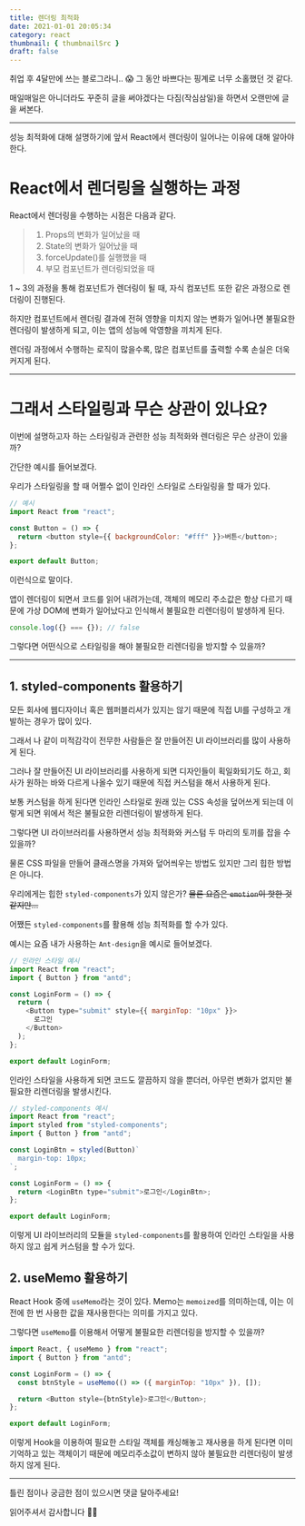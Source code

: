 ```yaml
---
title: 렌더링 최적화
date: 2021-01-01 20:05:34
category: react
thumbnail: { thumbnailSrc }
draft: false
---
```


취업 후 4달만에 쓰는 블로그라니.. 😱 그 동안 바쁘다는 핑계로 너무 소홀했던 것 같다.

매일매일은 아니더라도 꾸준히 글을 써야겠다는 다짐(작심삼일)을 하면서 오랜만에 글을 써본다.

---

성능 최적화에 대해 설명하기에 앞서 React에서 렌더링이 일어나는 이유에 대해 알아야 한다.

# React에서 렌더링을 실행하는 과정

React에서 렌더링을 수행하는 시점은 다음과 같다.

> 1. Props의 변화가 일어났을 때
> 2. State의 변화가 일어났을 때
> 3. forceUpdate()를 실행했을 때
> 4. 부모 컴포넌트가 렌더링되었을 때

1 ~ 3의 과정을 통해 컴포넌트가 렌더링이 될 때, 자식 컴포넌트 또한 같은 과정으로 렌더링이 진행된다.

하지만 컴포넌트에서 렌더링 결과에 전혀 영향을 미치지 않는 변화가 일어나면 불필요한 렌더링이 발생하게 되고, 이는 앱의 성능에 악영향을 끼치게 된다.

렌더링 과정에서 수행하는 로직이 많을수록, 많은 컴포넌트를 출력할 수록 손실은 더욱 커지게 된다.

---

# 그래서 스타일링과 무슨 상관이 있나요?

이번에 설명하고자 하는 스타일링과 관련한 성능 최적화와 렌더링은 무슨 상관이 있을까?

간단한 예시를 들어보겠다.

우리가 스타일링을 할 때 어쩔수 없이 인라인 스타일로 스타일링을 할 때가 있다.

```js
// 예시
import React from "react";

const Button = () => {
  return <button style={{ backgroundColor: "#fff" }}>버튼</button>;
};

export default Button;
```

이런식으로 말이다.

앱이 렌더링이 되면서 코드를 읽어 내려가는데, 객체의 메모리 주소값은 항상 다르기 때문에 가상 DOM에 변화가 일어났다고 인식해서 불필요한 리렌더링이 발생하게 된다.

```js
console.log({} === {}); // false
```

그렇다면 어떤식으로 스타일링을 해야 불필요한 리렌더링을 방지할 수 있을까?

---

## 1. styled-components 활용하기

모든 회사에 웹디자이너 혹은 웹퍼블리셔가 있지는 않기 때문에 직접 UI를 구성하고 개발하는 경우가 많이 있다.

그래서 나 같이 미적감각이 전무한 사람들은 잘 만들어진 UI 라이브러리를 많이 사용하게 된다.

그러나 잘 만들어진 UI 라이브러리를 사용하게 되면 디자인들이 획일화되기도 하고, 회사가 원하는 바와 다르게 나올수 있기 때문에 직접 커스텀을 해서 사용하게 된다.

보통 커스텀을 하게 된다면 인라인 스타일로 원래 있는 CSS 속성을 덮어쓰게 되는데 이렇게 되면 위에서 적은 불필요한 리렌더링이 발생하게 된다.

그렇다면 UI 라이브러리를 사용하면서 성능 최적화와 커스텀 두 마리의 토끼를 잡을 수 있을까?

물론 CSS 파일을 만들어 클래스명을 가져와 덮어씌우는 방법도 있지만 그리 힙한 방법은 아니다.

우리에게는 힙한 `styled-components`가 있지 않은가? ~~물론 요즘은 `emotion`이 핫한 것 같지만...~~

어쨌든 `styled-components`를 활용해 성능 최적화를 할 수가 있다.

예시는 요즘 내가 사용하는 `Ant-design`을 예시로 들어보겠다.

```js
// 인라인 스타일 예시
import React from "react";
import { Button } from "antd";

const LoginForm = () => {
  return (
    <Button type="submit" style={{ marginTop: "10px" }}>
      로그인
    </Button>
  );
};

export default LoginForm;
```

인라인 스타일을 사용하게 되면 코드도 깔끔하지 않을 뿐더러, 아무런 변화가 없지만 불필요한 리렌더링을 발생시킨다.

```js
// styled-components 예시
import React from "react";
import styled from "styled-components";
import { Button } from "antd";

const LoginBtn = styled(Button)`
  margin-top: 10px;
`;

const LoginForm = () => {
  return <LoginBtn type="submit">로그인</LoginBtn>;
};

export default LoginForm;
```

이렇게 UI 라이브러리의 모듈을 `styled-components`를 활용하여 인라인 스타일을 사용하지 않고 쉽게 커스텀을 할 수가 있다.

## 2. useMemo 활용하기

React Hook 중에 `useMemo`라는 것이 있다. Memo는 `memoized`를 의미하는데, 이는 이전에 한 번 사용한 값을 재사용한다는 의미를 가지고 있다.

그렇다면 `useMemo`를 이용해서 어떻게 불필요한 리렌더링을 방지할 수 있을까?

```js
import React, { useMemo } from "react";
import { Button } from "antd";

const LoginForm = () => {
  const btnStyle = useMemo(() => ({ marginTop: "10px" }), []);

  return <Button style={btnStyle}>로그인</Button>;
};

export default LoginForm;
```

이렇게 Hook을 이용하여 필요한 스타일 객체를 캐싱해놓고 재사용을 하게 된다면 이미 기억하고 있는 객체이기 때문에 메모리주소값이 변하지 않아 불필요한 리렌더링이 발생하지 않게 된다.

---

틀린 점이나 궁금한 점이 있으시면 댓글 달아주세요!

읽어주셔서 감사합니다 🙇‍♂️
